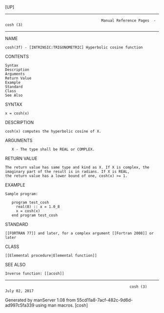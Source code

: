 [UP]

-----------------------------------------------------------------------------------------------------------------------------------
                                                Manual Reference Pages  - cosh (3)
-----------------------------------------------------------------------------------------------------------------------------------
                                                                 
NAME

    cosh(3f) - [INTRINSIC:TRIGONOMETRIC] Hyperbolic cosine function

CONTENTS

    Syntax
    Description
    Arguments
    Return Value
    Example
    Standard
    Class
    See Also

SYNTAX

    x = cosh(x)

DESCRIPTION

    cosh(x) computes the hyperbolic cosine of X.

ARGUMENTS

       X - The type shall be REAL or COMPLEX.

RETURN VALUE

    The return value has same type and kind as X. If X is complex, the imaginary part of the result is in radians. If X is REAL,
    the return value has a lower bound of one, cosh(x) >= 1.

EXAMPLE

    Sample program:

       program test_cosh
         real(8) :: x = 1.0_8
         x = cosh(x)
       end program test_cosh



STANDARD

    [[FORTRAN 77]] and later, for a complex argument [[Fortran 2008]] or later

CLASS

    [[Elemental procedure|Elemental function]]

SEE ALSO

    Inverse function: [[acosh]]

-----------------------------------------------------------------------------------------------------------------------------------

                                                             cosh (3)                                                 July 02, 2017

Generated by manServer 1.08 from 55cd11a8-7acf-482c-9d6d-ad997c5fa339 using man macros.
                                                              [cosh]
